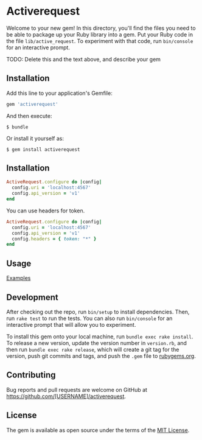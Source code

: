 # Activerequest

Welcome to your new gem! In this directory, you'll find the files you need to be able to package up your Ruby library into a gem. Put your Ruby code in the file `lib/active_request`. To experiment with that code, run `bin/console` for an interactive prompt.

TODO: Delete this and the text above, and describe your gem

## Installation

Add this line to your application's Gemfile:

```ruby
gem 'activerequest'
```

And then execute:

    $ bundle

Or install it yourself as:

    $ gem install activerequest

## Installation

```ruby
ActiveRequest.configure do |config|
  config.uri = 'localhost:4567'
  config.api_version = 'v1'
end
```

You can use headers for token.
```ruby
ActiveRequest.configure do |config|
  config.uri = 'localhost:4567'
  config.api_version = 'v1'
  config.headers = { token: "*" }
end
```
## Usage

[Examples](https://github.com/xptavares/activerequest/blob/master/examples/README.md)


## Development

After checking out the repo, run `bin/setup` to install dependencies. Then, run `rake test` to run the tests. You can also run `bin/console` for an interactive prompt that will allow you to experiment.

To install this gem onto your local machine, run `bundle exec rake install`. To release a new version, update the version number in `version.rb`, and then run `bundle exec rake release`, which will create a git tag for the version, push git commits and tags, and push the `.gem` file to [rubygems.org](https://rubygems.org).

## Contributing

Bug reports and pull requests are welcome on GitHub at https://github.com/[USERNAME]/activerequest.


## License

The gem is available as open source under the terms of the [MIT License](http://opensource.org/licenses/MIT).
